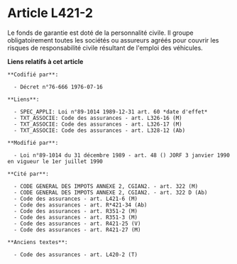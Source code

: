 # Article L421-2

Le fonds de garantie est doté de la personnalité civile. Il groupe obligatoirement toutes les sociétés ou assureurs agréés
pour couvrir les risques de responsabilité civile résultant de l'emploi des véhicules.

**Liens relatifs à cet article**

	**Codifié par**:

	  - Décret n°76-666 1976-07-16

	**Liens**:

	  - SPEC_APPLI: Loi n°89-1014 1989-12-31 art. 60 *date d'effet*
	  - TXT_ASSOCIE: Code des assurances - art. L326-16 (M)
	  - TXT_ASSOCIE: Code des assurances - art. L326-17 (M)
	  - TXT_ASSOCIE: Code des assurances - art. L328-12 (Ab)

	**Modifié par**:

	  - Loi n°89-1014 du 31 décembre 1989 - art. 48 () JORF 3 janvier 1990 en vigueur le 1er juillet 1990

	**Cité par**:

	  - CODE GENERAL DES IMPOTS ANNEXE 2, CGIAN2. - art. 322 (M)
	  - CODE GENERAL DES IMPOTS ANNEXE 2, CGIAN2. - art. 322 D (Ab)
	  - Code des assurances - art. L421-6 (M)
	  - Code des assurances - art. R*421-34 (Ab)
	  - Code des assurances - art. R351-2 (M)
	  - Code des assurances - art. R351-3 (M)
	  - Code des assurances - art. R421-25 (V)
	  - Code des assurances - art. R421-27 (M)

	**Anciens textes**:

	  - Code des assurances - art. L420-2 (T)
